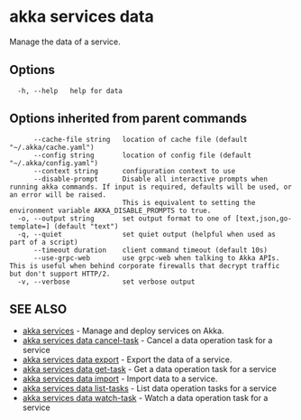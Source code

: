 # akka services data

Manage the data of a service.

## Options

```
  -h, --help   help for data
```

## Options inherited from parent commands

```
      --cache-file string   location of cache file (default "~/.akka/cache.yaml")
      --config string       location of config file (default "~/.akka/config.yaml")
      --context string      configuration context to use
      --disable-prompt      Disable all interactive prompts when running akka commands. If input is required, defaults will be used, or an error will be raised.
                            This is equivalent to setting the environment variable AKKA_DISABLE_PROMPTS to true.
  -o, --output string       set output format to one of [text,json,go-template=] (default "text")
  -q, --quiet               set quiet output (helpful when used as part of a script)
      --timeout duration    client command timeout (default 10s)
      --use-grpc-web        use grpc-web when talking to Akka APIs. This is useful when behind corporate firewalls that decrypt traffic but don't support HTTP/2.
  -v, --verbose             set verbose output
```

## SEE ALSO

* [akka services](akka_services.html)	 - Manage and deploy services on Akka.
* [akka services data cancel-task](akka_services_data_cancel-task.html)	 - Cancel a data operation task for a service
* [akka services data export](akka_services_data_export.html)	 - Export the data of a service.
* [akka services data get-task](akka_services_data_get-task.html)	 - Get a data operation task for a service
* [akka services data import](akka_services_data_import.html)	 - Import data to a service.
* [akka services data list-tasks](akka_services_data_list-tasks.html)	 - List data operation tasks for a service
* [akka services data watch-task](akka_services_data_watch-task.html)	 - Watch a data operation task for a service
